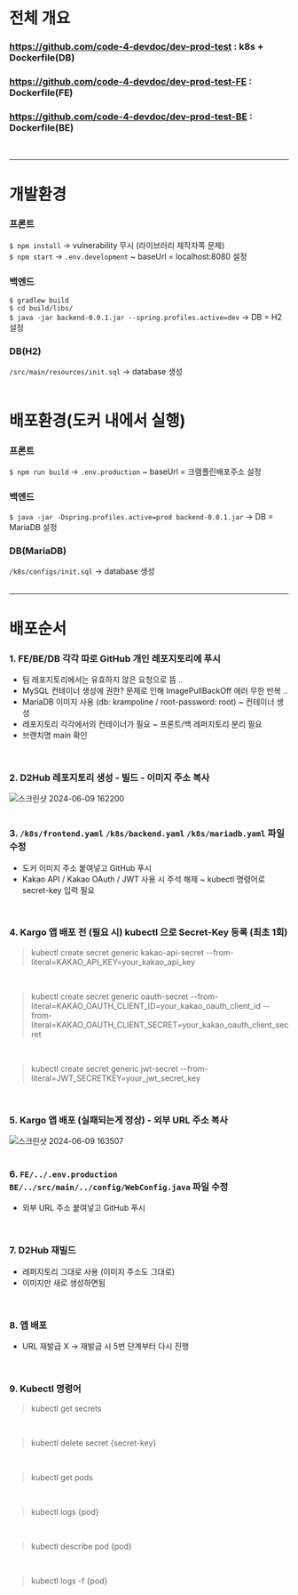 # 전체 개요  
### https://github.com/code-4-devdoc/dev-prod-test     : k8s + Dockerfile(DB)
### https://github.com/code-4-devdoc/dev-prod-test-FE  : Dockerfile(FE)
### https://github.com/code-4-devdoc/dev-prod-test-BE  : Dockerfile(BE)
<br/>

---

# 개발환경
### 프론트
`$ npm install` -> vulnerability 무시 (라이브러리 제작자쪽 문제)
<br/>
`$ npm start` -> `.env.development` ~ baseUrl = localhost:8080 설정
<br/>

### 백엔드
`$ gradlew build`
<br/>
`$ cd build/libs/`
<br/>
`$ java -jar backend-0.0.1.jar --spring.profiles.active=dev` -> DB = H2 설정
<br/>

### DB(H2)
`/src/main/resources/init.sql` -> database 생성
<br/>
<br/>

# 배포환경(도커 내에서 실행)
### 프론트
`$ npm run build` -> `.env.production` ~ baseUrl = 크램폴린배포주소 설정
<br/>

### 백엔드
`$ java -jar -Dspring.profiles.active=prod backend-0.0.1.jar` -> DB = MariaDB 설정
<br/>

### DB(MariaDB)
`/k8s/configs/init.sql` -> database 생성
<br/>
<br/>

---

# 배포순서
### 1. FE/BE/DB 각각 따로 GitHub 개인 레포지토리에 푸시
- 팀 레포지토리에서는 유효하지 않은 요청으로 뜸 ..
- MySQL 컨테이너 생성에 권한? 문제로 인해 ImagePullBackOff 에러 무한 반복 ..
- MariaDB 이미지 사용 (db: krampoline / root-password: root) ~ 컨테이너 생성
- 레포지토리 각각에서의 컨테이너가 필요 ~ 프론트/백 레퍼지토리 분리 필요
- 브랜치명 main 확인
<br/>

### 2. D2Hub 레포지토리 생성 - 빌드 - 이미지 주소 복사  
![스크린샷 2024-06-09 162200](https://github.com/code-4-devdoc/dev-prod-test/assets/130027416/646d290e-fdc3-44c8-a99b-594f2317fa6d)
<br/>
<br/>

### 3. `/k8s/frontend.yaml` `/k8s/backend.yaml` `/k8s/mariadb.yaml` 파일 수정  
- 도커 이미지 주소 붙여넣고 GitHub 푸시
- Kakao API / Kakao OAuth / JWT 사용 시 주석 해제 ~ kubectl 명령어로 secret-key 입력 필요
<br/>

### 4. Kargo 앱 배포 전 (필요 시) kubectl 으로 Secret-Key 등록 (최초 1회)  
> kubectl create secret generic kakao-api-secret --from-literal=KAKAO_API_KEY=your_kakao_api_key
<br/>

> kubectl create secret generic oauth-secret --from-literal=KAKAO_OAUTH_CLIENT_ID=your_kakao_oauth_client_id --from-literal=KAKAO_OAUTH_CLIENT_SECRET=your_kakao_oauth_client_secret
<br/>

> kubectl create secret generic jwt-secret --from-literal=JWT_SECRETKEY=your_jwt_secret_key
<br/>

### 5. Kargo 앱 배포 (실패되는게 정상) - 외부 URL 주소 복사
![스크린샷 2024-06-09 163507](https://github.com/code-4-devdoc/dev-prod-test/assets/130027416/f38cd61d-20e3-4a78-8655-e562fc793b59)
<br/>
<br/>

### 6. `FE/../.env.production` `BE/../src/main/../config/WebConfig.java` 파일 수정
- 외부 URL 주소 붙여넣고 GitHub 푸시
<br/>

### 7. D2Hub 재빌드
- 레퍼지토리 그대로 사용 (이미지 주소도 그대로)
- 이미지만 새로 생성하면됨
<br/>

### 8. 앱 배포
- URL 재발급 X -> 재발급 시 5번 단계부터 다시 진행
<br/>

### 9. Kubectl 명령어
> kubectl get secrets
<br/>

> kubectl delete secret {secret-key}
<br/>

> kubectl get pods
<br/>

> kubectl logs {pod}
<br/>

> kubectl describe pod {pod}
<br/>

> kubectl logs -f {pod}
